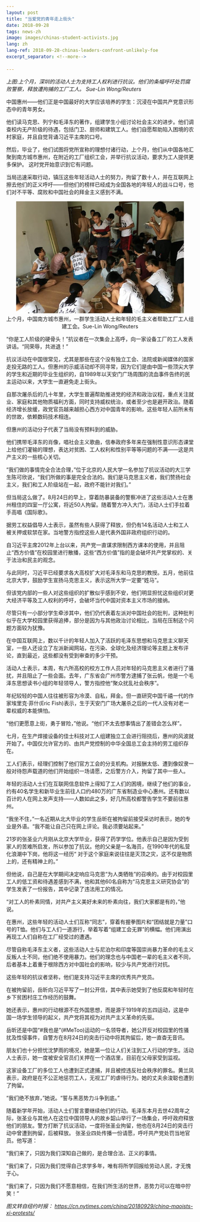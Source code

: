 ```yaml
---
layout: post
title: "当爱党的青年走上街头"
date: 2018-09-28
tags: news-zh
image: images/chinas-student-activists.jpg
lang: zh
lang-ref: 2018-09-28-chinas-leaders-confront-unlikely-foe
excerpt_separator: <!--more-->

---
```


<em>上图:上个月，深圳的活动人士为支持工人权利进行抗议。他们的条幅呼吁处罚腐败警察，释放遭拘捕的工厂工人。 Sue-Lin Wong/Reuters</em>

中国惠州——他们正是中国最好的大学应该培养的学生：沉浸在中国共产党意识形态中的青年男女。

他们读马克思、列宁和毛泽东的著作，组建学生小组讨论社会主义的进步。他们调查校内无产阶级的待遇，包括门卫、厨师和建筑工人。他们自愿帮助陷入困境的农村家庭，并且自觉背诵习近平主席的口号。

然后，毕业了，他们试图将党所宣称的理想付诸行动，上个月，他们从中国各地汇聚到南方城市惠州，在附近的工厂组织工会，并举行抗议活动，要求为工人提供更多保护。
这时党开始意识到它有问题。

当局迅速采取行动，镇压这些年轻活动人士的努力，拘留了数十人，并在互联网上擦去他们的正义呼吁——但他们的榜样已经成为全国各地的年轻人的战斗口号，他们对不平等、腐败和中国社会的拜金主义感到不满。

<div style="text-align:center"><img src="/images/unlikelyfoe1.jpg" width="90%"/><br>上个月，中国南方城市惠州，一群学生活动人士和年轻的毛主义者帮助工厂工人组建工会。Sue-Lin Wong/Reuters<br></div>

“你是工人阶级的硬骨头！”抗议者在一次集会上高呼，向一家设备工厂的工人发表讲话。“同荣辱，共进退！”

抗议活动在中国很常见，尤其是那些在这个没有独立工会、法院或新闻媒体的国家走投无路的工人。但惠州的示威活动却不同寻常，因为它们是由中国一些顶尖大学的学生和近期的毕业生组织的，自1989年以天安门广场周围的流血事件告终的民主运动以来，大学生一直避免走上街头。

自那次屠杀后的几十年里，大学生普遍帮助推进党的经济和政治议程，重点关注就业、家庭和其他物质福利方面，同时支持威权统治，或者至少也是避开政治。随着经济增长放缓，政党官员越来越担心西方对中国青年的影响，这些年轻人前所未有的世故，依赖数码技术相连。

但惠州的活动分子代表了当局没有预料到的威胁。

他们携带毛泽东的肖像，唱社会主义歌曲，信奉政府多年来在强制性意识形态课堂上给他们灌输的理想，表达对贫困、工人权利和性别平等等问题的不满——这是共产主义的一些核心关切。

“我们做的事情完全合法合理，”位于北京的人民大学一名参加了抗议活动的大三学生陈可欣说，“我们所做的事是完全合法的。我们是马克思主义者，我们赞扬社会主义，我们和工人阶级站在一起，政府不能针对我们。”

但当局这么做了。8月24日的早上，穿着防暴装备的警察冲进了这些活动人士在惠州租住的四室一厅公寓，将近50人拘留。随着警方冲入大门，活动人士们手拉着手高唱《国际歌》。

据劳工权益倡导人士表示，虽然有些人获得了释放，但仍有14名活动人士和工人被关押或软禁在家。当地警方指控这些人是代表外国非政府组织行动的。

自习近平主席2012年上台以来，共产党一直谋求限制西方课本的使用，并且阻止“西方价值”在校园里进行散播，这些“西方价值”指的是会破坏共产党掌权的、关于法治和民主的观念。

与此同时，习近平已经要求各大高校扩大对毛泽东和马克思的教授。五月，他前往北京大学，鼓励学生宣扬马克思主义，表示这所大学一定要“姓马”。

但该党内部的一些人对这些组织的扩散似乎感到不安，他们明显担忧这些组织对更大经济平等及工人权利的呼吁，会破坏当代中国对资本主义市场的接纳。

尽管只有一小部分学生牵涉其中，他们仍代表着左派对中国社会的批判，这种批判似乎在大学校园里获得追捧，部分是因为与其他政治讨论相比，当局在压制这个问题方面较为犹豫。

在中国互联网上，数以千计的年轻人加入了活跃的毛泽东思想和马克思主义聊天室，一些人还设立了左派新闻网站，在污染、全球化及经济理论等主题上发布评论，直到最近，这些都没有受到审查的多少干预。

活动人士表示，本周，有六所高校的校方工作人员对年轻的马克思主义者进行了骚扰，并且阻止了一些会面。去年，广东省会广州市警方逮捕了张云帆，他是一个毛泽东思想读书小组的年轻领导人，警方指控他“聚众扰乱社会秩序”。

年纪较轻的中国人往往被形容为冷漠、自私，拜金。但一直研究中国千禧一代的作家埃里克·菲什(Eric Fish)表示，生于天安门广场大屠杀之后的一代人没有对老一辈权威的本能惧怕。

“他们更愿意上街，勇于冒险，”他说。“他们不太去想事情出了差错会怎么样”。

七月，在生产焊接设备的佳士科技对工人组建独立工会进行阻挠后，惠州的风波就开始了。中国仅允许官方的、由共产党控制的中华全国总工会主持的劳工组织存在。

工人们表示，经理们控制了他们官方工会的分支机构。对报酬太低、遭到像奴隶一般对待怨声载道的他们开始组织一场请愿，之后警方介入，拘留了其中一些人。

年轻的活动人士们在互联网信息软件上得知了工人们的困境，继续了他们的事业，约有40名学生和新毕业生前往人口约480万的广东省制造业中心惠州。还有数以百计的人在网上发声支持——人数如此之多，好几所高校都警告学生不要前往惠州。

“我坐不住，”一名近期从北大毕业的学生岳昕在被拘留前接受采访时表示，她的专业是外语。“我不能让自己只在网上评论。我必须要站起来。”

21岁的张圣业六月刚从北京大学毕业，获得了药学学位。他表示自己是因为受到家人的苦难所启发，所以参加了抗议。他的父亲是一名海员，在1990年代的私营化浪潮中下岗，他将这一经历“ 对于这个家庭来说往往是灭顶之灾，这不仅是物质上的，还有精神上的。”

但他说，自己是在大学期间决定响应马克思“为人类牺牲”的召唤的。由于对校园里工人的低工资和待遇差感到不满，他和其他60名自称为“马克思主义研究协会”的学生发表了一份报告，其中记录了违法用工的情况。

“对工人的朴素同情，对共产主义美好未来的朴素向往，我们大家都是有的，”他说。

在惠州，这些年轻的活动人士们互称“同志”，穿着有握拳图片和“团结就是力量”口号的T恤。他们与工人们一道游行，举着写着“组建工会无罪”的横幅。他们用演出再现工人们自称在工厂经受过的遭遇。

尽管自称毛泽东主义者，这些活动人士与尼泊尔和印度等国崇尚暴力革命的毛主义反叛人士不同，他们绝不使用暴力。他们的理念也与中国老一辈的毛主义者不同，后者基本上着重于根除西方对中国社会的影响，较少与共产党进行对抗。

这些年轻的抗议者坚称，他们是支持习近平主席的优秀共产党员。

在被拘留前，岳昕向习近平写了一封公开信，其中表示她受到了他反腐和年轻时在乡下贫困村庄工作经历的鼓舞。

她还表示，惠州的行动根源不在外国思想，而是源于1919年的五四运动，这是中国一场学生领导的起义，共产党将其视为对共产主义革命的先驱。

岳昕还是中国“#我也是”(#MeToo)运动的一名领导者，她公开反对校园里的性骚扰及性侵事件，自警方在8月24日的突击行动中将其拘留后，她一直杳无音讯。

朋友们也十分担忧沈梦雨的境况，她是第一位让人们关注到工人行动的学生。活动人士表示，她一度被安全官员们关押在一个酒店里，目前在父母家受到监视。

这家设备工厂的多位工人也遭到正式逮捕，并且被控违反社会秩序的罪名。黄兰凤表示，政府是在不公正地惩罚工人，无视工厂的虐待行为。她的丈夫余浚聪也遭到了拘留。

“我们绝不放弃，”她说。“誓与黑恶势力斗争到底。”

随着新学年开始，活动人士们誓言要继续他们的行动。毛泽东本月去世42周年之际，张圣业与其他人在这位中国领导人的故乡韶山举行了一场集会，呼吁政府释放他们的朋友。警方打断了抗议活动，一度将张圣业拘留，他也在8月24日的突击行动中曾遭到拘留，后被释放。
张圣业四处传播一份请愿，呼吁共产党处罚当地官员。他写道：

“我们来了，只因为我们深知自己做的，是合理合法、正义的事情。

“我们来了，只因为我们觉得自己求学多年，唯有将所学回报给劳动人民，才无愧于心。

“我们来了，只因为我们不愿意相信，在我们所生活的世界，恶势力可以在暗中狞笑！”


<em>图文转自纽约时报： <https://cn.nytimes.com/china/20180929/china-maoists-xi-protests/></em>
